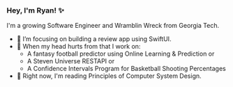 ### Hey, I'm Ryan! ✨

<!--
**rcooper47/rcooper47** is a  _special_ ✨ repository because its `README.md` (this file) appears on your GitHub profile.
-->
I'm a growing Software Engineer and Wramblin Wreck from Georgia Tech.

- 🔭 I’m focusing on building a review app using SwiftUI.
- 🤔 When my head hurts from that I work on:
  - A fantasy football predictor using Online Learning & Prediction or
  - A Steven Universe RESTAPI or 
  - A Confidence Intervals Program for Basketball Shooting Percentages
- 📘 Right now, I'm reading Principles of Computer System Design.
<!--
- 🔭 I’m working on a sports blog (mostly for rants with numbers), and a personal website.
- 🌱 I’m currently learning about machine learning.
- 👯 I’m looking to collaborate on literally anything ever.
- 🤔 I’m looking for help with building a smart mirror with my friends.
- 📫 How to reach me: [email](mailto:3rcooper8@gmail.com). Happy to chat and/or collaborate on a project!
- ⚡ Fun fact: I won a 12 hour read-a-thon my senior year of high school.

<!---
- 👩‍💻 I am interested in the intersection between technology and human health. That being said, I also care a lot about education, music, and sports!
- 📈 I love using data to tell stories, make better decisions, model complex systems, analyze behavior, and solve problems.
- 🔜 In Spring 2021, I will be co-teaching a course called Data Science for Biotech in the Tufts Experimental College.
- ⚡ Fun fact: I memorized 314 digits of pi in 6th grade... and still remember them... because I am a huge nerd. 🤓 


<!-- ![](https://komarev.com/ghpvc/?username=sejaldua&color=A4CEE5)
<!-- 💬 Ask me about ...-->



